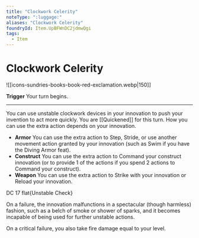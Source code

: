 ```yaml
---
title: "Clockwork Celerity"
noteType: ":luggage:"
aliases: "Clockwork Celerity"
foundryId: Item.UpBFWnDC2jdmwQgi
tags:
  - Item
---
```


# Clockwork Celerity
![[icons-sundries-books-book-red-exclamation.webp|150]]

**Trigger** Your turn begins.

* * *

You can use unstable clockwork devices in your innovation to push your invention to act more quickly. You are [[Quickened]] for this turn. How you can use the extra action depends on your innovation.

*   **Armor** You can use the extra action to Step, Stride, or use another movement action granted by your innovation (such as Swim if you have the Diving Armor feat).
*   **Construct** You can use the extra action to Command your construct innovation (or to provide 1 of the actions if you spend 2 actions to Command your construct).
*   **Weapon** You can use the extra action to Strike with your innovation or Reload your innovation.

DC 17 flat{Unstable Check}

On a failure, the innovation malfunctions in a spectacular (though harmless) fashion, such as a belch of smoke or shower of sparks, and it becomes incapable of being used for further unstable actions.

On a critical failure, you also take fire damage equal to your level.
